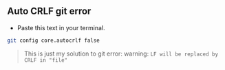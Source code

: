 ## Auto CRLF git error

- Paste this text in your terminal.

```sh
git config core.autocrlf false
```

> This is just my solution to git error: warning: `LF will be replaced by CRLF in "file"`
